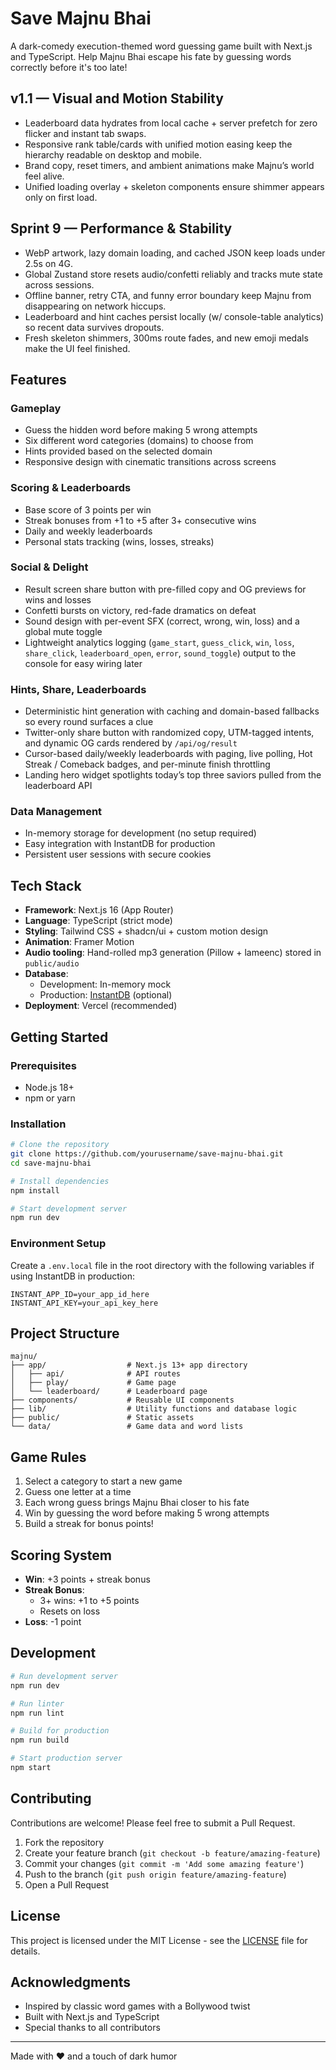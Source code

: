 # Save Majnu Bhai

A dark-comedy execution-themed word guessing game built with Next.js and TypeScript. Help Majnu Bhai escape his fate by guessing words correctly before it's too late!

## v1.1 — Visual and Motion Stability

- Leaderboard data hydrates from local cache + server prefetch for zero flicker and instant tab swaps.
- Responsive rank table/cards with unified motion easing keep the hierarchy readable on desktop and mobile.
- Brand copy, reset timers, and ambient animations make Majnu’s world feel alive.
- Unified loading overlay + skeleton components ensure shimmer appears only on first load.

## Sprint 9 — Performance & Stability

- WebP artwork, lazy domain loading, and cached JSON keep loads under 2.5s on 4G.
- Global Zustand store resets audio/confetti reliably and tracks mute state across sessions.
- Offline banner, retry CTA, and funny error boundary keep Majnu from disappearing on network hiccups.
- Leaderboard and hint caches persist locally (w/ console-table analytics) so recent data survives dropouts.
- Fresh skeleton shimmers, 300ms route fades, and new emoji medals make the UI feel finished.

## Features

### Gameplay
- Guess the hidden word before making 5 wrong attempts
- Six different word categories (domains) to choose from
- Hints provided based on the selected domain
- Responsive design with cinematic transitions across screens

### Scoring & Leaderboards
- Base score of 3 points per win
- Streak bonuses from +1 to +5 after 3+ consecutive wins
- Daily and weekly leaderboards
- Personal stats tracking (wins, losses, streaks)

### Social & Delight
- Result screen share button with pre-filled copy and OG previews for wins and losses
- Confetti bursts on victory, red-fade dramatics on defeat
- Sound design with per-event SFX (correct, wrong, win, loss) and a global mute toggle
- Lightweight analytics logging (`game_start`, `guess_click`, `win`, `loss`, `share_click`, `leaderboard_open`, `error`, `sound_toggle`) output to the console for easy wiring later

### Hints, Share, Leaderboards
- Deterministic hint generation with caching and domain-based fallbacks so every round surfaces a clue
- Twitter-only share button with randomized copy, UTM-tagged intents, and dynamic OG cards rendered by `/api/og/result`
- Cursor-based daily/weekly leaderboards with paging, live polling, Hot Streak / Comeback badges, and per-minute finish throttling
- Landing hero widget spotlights today’s top three saviors pulled from the leaderboard API

### Data Management
- In-memory storage for development (no setup required)
- Easy integration with InstantDB for production
- Persistent user sessions with secure cookies

## Tech Stack

- **Framework**: Next.js 16 (App Router)
- **Language**: TypeScript (strict mode)
- **Styling**: Tailwind CSS + shadcn/ui + custom motion design
- **Animation**: Framer Motion
- **Audio tooling**: Hand-rolled mp3 generation (Pillow + lameenc) stored in `public/audio`
- **Database**: 
  - Development: In-memory mock
  - Production: [InstantDB](https://instantdb.com/) (optional)
- **Deployment**: Vercel (recommended)

## Getting Started

### Prerequisites
- Node.js 18+
- npm or yarn

### Installation
```bash
# Clone the repository
git clone https://github.com/yourusername/save-majnu-bhai.git
cd save-majnu-bhai

# Install dependencies
npm install

# Start development server
npm run dev
```

### Environment Setup
Create a `.env.local` file in the root directory with the following variables if using InstantDB in production:
```env
INSTANT_APP_ID=your_app_id_here
INSTANT_API_KEY=your_api_key_here
```

## Project Structure

```
majnu/
├── app/                  # Next.js 13+ app directory
│   ├── api/              # API routes
│   ├── play/             # Game page
│   └── leaderboard/      # Leaderboard page
├── components/           # Reusable UI components
├── lib/                  # Utility functions and database logic
├── public/               # Static assets
└── data/                 # Game data and word lists
```

## Game Rules

1. Select a category to start a new game
2. Guess one letter at a time
3. Each wrong guess brings Majnu Bhai closer to his fate
4. Win by guessing the word before making 5 wrong attempts
5. Build a streak for bonus points!

## Scoring System

- **Win**: +3 points + streak bonus
- **Streak Bonus**: 
  - 3+ wins: +1 to +5 points
  - Resets on loss
- **Loss**: -1 point

## Development

```bash
# Run development server
npm run dev

# Run linter
npm run lint

# Build for production
npm run build

# Start production server
npm start
```

## Contributing

Contributions are welcome! Please feel free to submit a Pull Request.

1. Fork the repository
2. Create your feature branch (`git checkout -b feature/amazing-feature`)
3. Commit your changes (`git commit -m 'Add some amazing feature'`)
4. Push to the branch (`git push origin feature/amazing-feature`)
5. Open a Pull Request

## License

This project is licensed under the MIT License - see the [LICENSE](LICENSE) file for details.

## Acknowledgments

- Inspired by classic word games with a Bollywood twist
- Built with Next.js and TypeScript
- Special thanks to all contributors

---

Made with ❤️ and a touch of dark humor
